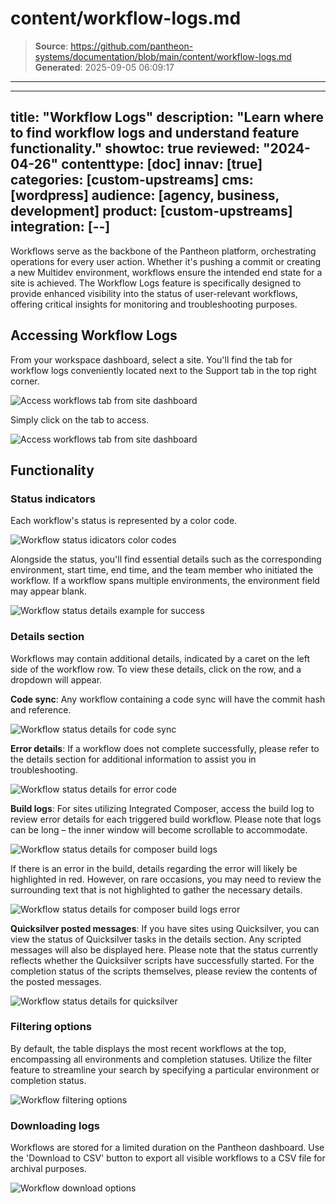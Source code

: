 # content/workflow-logs.md

> **Source**: https://github.com/pantheon-systems/documentation/blob/main/content/workflow-logs.md
> **Generated**: 2025-09-05 06:09:17

---

---
title: "Workflow Logs"
description: "Learn where to find workflow logs and understand feature functionality."
showtoc: true
reviewed: "2024-04-26"
contenttype: [doc]
innav: [true]
categories: [custom-upstreams]
cms: [wordpress]
audience: [agency, business, development]
product: [custom-upstreams]
integration: [--]
---

Workflows serve as the backbone of the Pantheon platform, orchestrating operations for every user action. Whether it's pushing a commit or creating a new Multidev environment, workflows ensure the intended end state for a site is achieved. The Workflow Logs feature is specifically designed to provide enhanced visibility into the status of user-relevant workflows, offering critical insights for monitoring and troubleshooting purposes.

## Accessing Workflow Logs
From your workspace dashboard, select a site. You'll find the tab for workflow logs conveniently located next to the Support tab in the top right corner.

![Access workflows tab from site dashboard](../images/dashboard/new-dashboard/workflow-logs/access-workflow-logs.png)

Simply click on the tab to access.

![Access workflows tab from site dashboard](../images/dashboard/new-dashboard/workflow-logs/access-workflow-logs-tab.png)

## Functionality
### Status indicators
Each workflow's status is represented by a color code.

![Workflow status idicators color codes](../images/dashboard/new-dashboard/workflow-logs/status-indicator.png)

Alongside the status, you'll find essential details such as the corresponding environment, start time, end time, and the team member who initiated the workflow. If a workflow spans multiple environments, the environment field may appear blank.

![Workflow status details example for success](../images/dashboard/new-dashboard/workflow-logs/status-details-success.png)
### Details section
Workflows may contain additional details, indicated by a caret on the left side of the workflow row. To view these details, click on the row, and a dropdown will appear.

**Code sync**: Any workflow containing a code sync will have the commit hash and reference.

![Workflow status details for code sync](../images/dashboard/new-dashboard/workflow-logs/details-code-sync.png)

**Error details**: If a workflow does not complete successfully, please refer to the details section for additional information to assist you in troubleshooting.

![Workflow status details for error code](../images/dashboard/new-dashboard/workflow-logs/details-error-code.png)

**Build logs**: For sites utilizing Integrated Composer, access the build log to review error details for each triggered build workflow. Please note that logs can be long – the inner window will become scrollable to accommodate.

![Workflow status details for composer build logs](../images/dashboard/new-dashboard/workflow-logs/details-ic.png)

If there is an error in the build, details regarding the error will likely be highlighted in red. However, on rare occasions, you may need to review the surrounding text that is not highlighted to gather the necessary details.

![Workflow status details for composer build logs error](../images/dashboard/new-dashboard/workflow-logs/details-ic-error.png)

**Quicksilver posted messages**: If you have sites using Quicksilver, you can view the status of Quicksilver tasks in the details section. Any scripted messages will also be displayed here. Please note that the status currently reflects whether the Quicksilver scripts have successfully started. For the completion status of the scripts themselves, please review the contents of the posted messages.

![Workflow status details for quicksilver](../images/dashboard/new-dashboard/workflow-logs/quicksilver.png)

### Filtering options
By default, the table displays the most recent workflows at the top, encompassing all environments and completion statuses. Utilize the filter feature to streamline your search by specifying a particular environment or completion status.

![Workflow filtering options](../images/dashboard/new-dashboard/workflow-logs/filter.png)


### Downloading logs
Workflows are stored for a limited duration on the Pantheon dashboard. Use the 'Download to CSV' button to export all visible workflows to a CSV file for archival purposes.

![Workflow download options](../images/dashboard/new-dashboard/workflow-logs/download.png)
